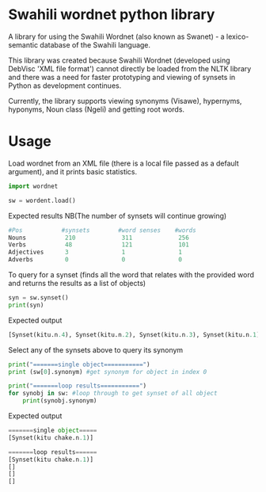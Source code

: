 # Swahili wordnet python library

A library for using the Swahili Wordnet (also known as Swanet) - a lexico-semantic database of the Swahili language.

This library was created because Swahili Wordnet (developed using DebVisc 'XML file format') cannot directly be loaded from the NLTK library and there was a need for faster prototyping and viewing
of synsets in Python as development continues. 

Currently, the library supports viewing synonyms (Visawe), hypernyms, hyponyms, Noun class (Ngeli) and getting root words.

# Usage

Load wordnet from an XML file (there is a local file passed as a default argument), and it prints basic statistics.

```python
import wordnet

sw = wordent.load()

````
Expected results NB(The number of synsets will continue growing)

```python
#Pos           #synsets        #word senses    #words
Nouns           210             311             256
Verbs           48              121             101
Adjectives      3               1               1
Adverbs         0               0               0

```

To query for a synset (finds all the word that relates with the provided word and returns the results as a list of objects)

```python
syn = sw.synset()
print(syn)

```
Expected output

```python
[Synset(kitu.n.4), Synset(kitu.n.2), Synset(kitu.n.3), Synset(kitu.n.1)]

```
Select any of the synsets above to query its synonym

```python
print("=======single object===========")
print (sw[0].synonym) #get synonym for object in index 0

print("=======loop results===========")
for synobj in sw: #loop through to get synset of all object
    print(synobj.synonym)
```
Expected output 

```python
=======single object=====
[Synset(kitu chake.n.1)]

=======loop results======
[Synset(kitu chake.n.1)]
[]
[]
[]
```



```
